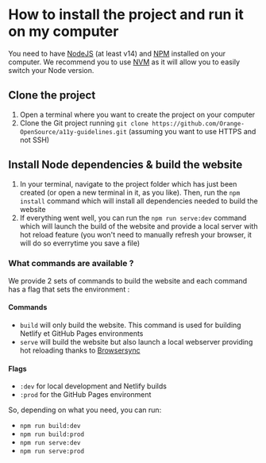 # How to install the project and run it on my computer

You need to have [NodeJS](https://nodejs.org/) (at least v14) and [NPM](https://www.npmjs.com/) installed on your computer. We recommend you to use [NVM](https://github.com/nvm-sh/nvm) as it will allow you to easily switch your Node version.


## Clone the project

1. Open a terminal where you want to create the project on your computer
2. Clone the Git project running `git clone https://github.com/Orange-OpenSource/a11y-guidelines.git` (assuming you want to use HTTPS and not SSH)


## Install Node dependencies & build the website

1. In your terminal, navigate to the project folder which has just been created (or open a new terminal in it, as you like). Then, run the `npm install` command which will install all dependencies needed to build the website
2. If everything went well, you can run the `npm run serve:dev` command which will launch the build of the website and provide a local server with hot reload feature (you won't need to manually refresh your browser, it will do so everrytime you save a file)

### What commands are available ?
We provide 2 sets of commands to build the website and each command has a flag that sets the environment :

#### Commands
- `build` will only build the website. This command is used for building Netlify et GitHub Pages environments
- `serve` will build the website but also launch a local webserver providing hot reloading thanks to [Browsersync](https://www.browsersync.io/)

#### Flags
- `:dev` for local development and Netlify builds 
- `:prod` for the GitHub Pages environment

So, depending on what you need, you can run:
- `npm run build:dev`
- `npm run build:prod`
- `npm run serve:dev`
- `npm run serve:prod`
